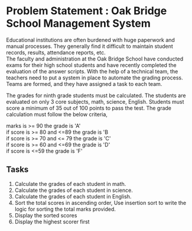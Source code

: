# Problem Statement : Oak Bridge School Management System

Educational institutions are often burdened with huge paperwork and manual processes.
They generally find it difficult to maintain student records, results, attendance reports, etc.\
The faculty and administration at the Oak Bridge School have conducted exams for their high
school students and have recently completed the evaluation of the answer scripts. With the help of a
technical team,  the teachers need to put a system in place to automate the grading process.\
Teams are formed, and they have assigned a task to each team.

The grades for  ninth grade students must be calculated.
The students are evaluated on only 3 core subjects, math, science, English.
Students must score a minimum of 35 out of 100 points to pass the test.
The grade calculation must follow the below criteria,

marks is >= 90 the grade is 'A'\
if score is >= 80 and <=89 the grade is 'B\
if score is  >= 70 and <= 79 the grade is 'C'\
if score is >= 60  and <=69 the grade is 'D'\
if score is <=59 the grade is 'F'

## Tasks

1. Calculate the grades of each student in math.
2. Calculate the grades of each student in science.
3. Calculate the grades of each student in English.
4. Sort the total scores in ascending order, Use insertion sort to write the logic for sorting the total marks provided.
5. Display the sorted scores
6. Display the highest scorer first
